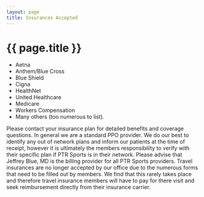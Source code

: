```yaml
---
layout: page
title: Insurances Accepted
---
```


# {{ page.title }}

-   Aetna
-   Anthem/Blue Cross
-   Blue Shield
-   Cigna
-   HealthNet
-   United Healthcare
-   Medicare
-   Workers Compensation
-   Many others (too numerous to list).

Please contact your insurance plan for detailed benefits and coverage questions.  In general we are a standard PPO provider.  We do our best to identify any out of network plans and inform our patients at the time of receipt, however it is ultimately  the members responsibility to verify with their specific plan if PTR Sports is in their network.  Please advise that Jeffrey Blue, MD is the billing provider for all PTR Sports providers.  Travel insurances are no longer accepted by our office due to the numerous forms that need to be filled out by members.  We find that this rarely takes place and therefore travel insurance members will have to pay for there visit and seek reimbursement directly from their insurance carrier.
